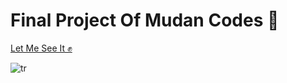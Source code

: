 <h1>Final Project Of Mudan Codes 🥰</h1>
<a href="https://maryama-mohamed.github.io/Final-Project/">Let Me See It ✊</a>

![tr](https://github.com/user-attachments/assets/b0b98c58-227b-4485-9a6f-b597174443bb)
